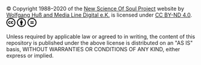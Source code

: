 © Copyright 1988–2020 of the [New Science Of Soul Project](http://www.nsosp.org) website by [Wolfgang Huß and Media Line Digital e.K.](http://www.nsosp.org/de/Quanten-Fluss-Theorie/Impressum_de.php#OM:FrQFT:Impressum:Inhaberdaten) is licensed under [CC BY-ND 4.0](https://creativecommons.org/licenses/by-nd/4.0). ![CC](/share/images/Copyright/cc.7a093a7d-smal-for-GitHub.png) ![iconby](/share/images/Copyright/by.f6aa22c4-smal-for-GitHub.png) ![iconnd](/share/images/Copyright/nd.64831b7b-smal-for-GitHub.png)

Unless required by applicable law or agreed to in writing, the content of this repository is published under the above license is distributed on an "AS IS" basis, WITHOUT WARRANTIES OR CONDITIONS OF ANY KIND, either express or implied.
